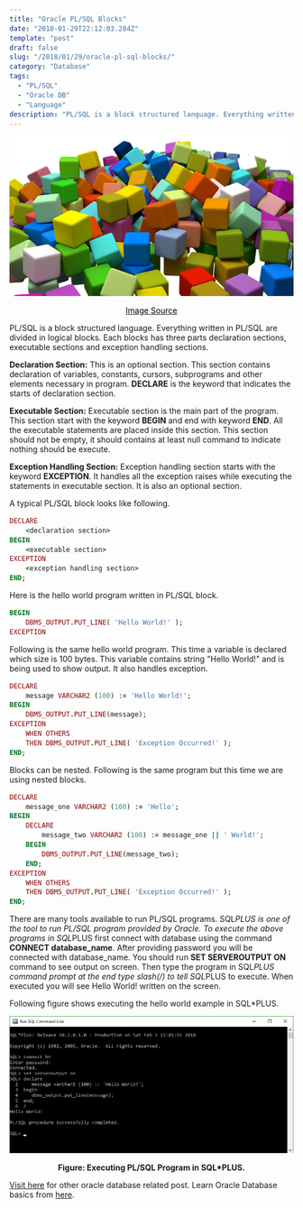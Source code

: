 ```yaml
---
title: "Oracle PL/SQL Blocks"
date: "2018-01-29T22:12:03.284Z"
template: "post"
draft: false
slug: "/2018/01/29/oracle-pl-sql-blocks/"
category: "Database"
tags:
  - "PL/SQL"
  - "Oracle DB"
  - "Language"
description: "PL/SQL is a block structured language. Everything written in PL/SQL are divided in logical blocks. Each blocks has three parts declaration sections, executable sections and exception handling sections."
---
```


![PL/SQL Block](/media/pixabay/pl-sql-block.png "PL/SQL Block")
[<center><span style="color:black">Image Source</span></center>](https://pixabay.com/illustrations/cubes-assorted-random-toys-677092/)

PL/SQL is a block structured language. Everything written in PL/SQL are divided in logical blocks. Each blocks has three parts declaration sections, executable sections and exception handling sections.

**Declaration Section:** This is an optional section. This section contains declaration of variables, constants, cursors, subprograms and other elements necessary in program. **DECLARE** is the keyword that indicates the starts of declaration section.

**Executable Section:** Executable section is the main part of the program. This section start with the keyword **BEGIN** and end with keyword **END**. All the executable statements are placed inside this section. This section should not be empty, it should contains at least null command to indicate nothing should be execute.

**Exception Handling Section:** Exception handling section starts with the keyword **EXCEPTION**. It handles all the exception raises while executing the statements in executable section. It is also an optional section.

A typical PL/SQL block looks like following.

```ruby
DECLARE
    <declaration section>
BEGIN
    <executable section>
EXCEPTION
    <exception handling section>
END;
```

Here is the hello world program written in PL/SQL block.

```ruby
BEGIN
    DBMS_OUTPUT.PUT_LINE( 'Hello World!' );
EXCEPTION
```

Following is the same hello world program. This time a variable is declared which size is 100 bytes. This variable contains string "Hello World!" and is being used to show output. It also handles exception.

```ruby
DECLARE
    message VARCHAR2 (100) := 'Hello World!';
BEGIN
    DBMS_OUTPUT.PUT_LINE(message);
EXCEPTION
    WHEN OTHERS
    THEN DBMS_OUTPUT.PUT_LINE( 'Exception Occurred!' );
END;
```

Blocks can be nested. Following is the same program but this time we are using nested blocks.

```ruby
DECLARE
    message_one VARCHAR2 (100) := 'Hello';
BEGIN
    DECLARE
        message_two VARCHAR2 (100) := message_one || ' World!';
    BEGIN
        DBMS_OUTPUT.PUT_LINE(message_two);
    END;
EXCEPTION
    WHEN OTHERS
    THEN DBMS_OUTPUT.PUT_LINE( 'Exception Occurred!' );
END;
```

There are many tools available to run PL/SQL programs. SQL*PLUS is one of the tool to run PL/SQL program provided by Oracle. To execute the above programs in SQL*PLUS first connect with database using the command **CONNECT database_name**. After providing password you will be connected with database_name. You should run **SET SERVEROUTPUT ON** command to see output on screen. Then type the program in SQL*PLUS command prompt at the end type slash(/) to tell SQL*PLUS to execute. When executed you will see Hello World! written on the screen.

Following figure shows executing the hello world example in SQL*PLUS.

![Encapsulation](/media/pl_sql/hello-world.png "Hello World in PL/SQL")
**<center>Figure: Executing PL/SQL Program in SQL*PLUS.</center>**
 
 
[Visit here](https://www.nahidsaikat.com/tag/oracle-db/ "Oracle DB - Nahid Saikat") for other oracle database related post.
Learn Oracle Database basics from [here](http://www.oracle.com/webfolder/technetwork/tutorials/obe/db/12c/r1/odb_quickstart/odb_quick_start.html "Oracle Database Quick Start").
